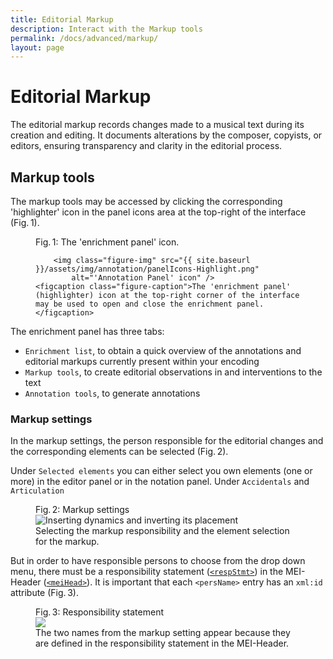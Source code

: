 ```yaml
---
title: Editorial Markup
description: Interact with the Markup tools 
permalink: /docs/advanced/markup/
layout: page
---
```

# Editorial Markup    
The editorial markup records changes made to a musical text during its creation and editing. It documents alterations by the composer, copyists, or editors, ensuring transparency and clarity in the editorial process.

## Markup tools
The markup tools may be accessed by clicking the corresponding 'highlighter' icon in the panel icons area at the top-right of the interface (Fig.&thinsp;1).

<figure class="halfwidth">
    <div class="figure-title">Fig.&thinsp;1: The 'enrichment panel' icon.</div>
    
        <img class="figure-img" src="{{ site.baseurl }}/assets/img/annotation/panelIcons-Highlight.png" 
            alt="'Annotation Panel' icon" />
    <figcaption class="figure-caption">The 'enrichment panel' (highlighter) icon at the top-right corner of the interface may be used to open and close the enrichment panel. </figcaption>
</figure>

The enrichment panel has three tabs:

* `Enrichment list`, to obtain a quick overview of the annotations and editorial markups currently present within your encoding
* `Markup tools`, to create editorial observations in and interventions to the text
* `Annotation tools`, to generate annotations

### Markup settings

In the markup settings, the person responsible for the editorial changes and the corresponding elements can be selected (Fig.&thinsp;2).

Under `Selected elements`  you can either select you own elements (one or more) in the editor panel or in the notation panel. 
Under `Accidentals` and `Articulation`

<figure class="halfwidth">
    <div class="figure-title">Fig.&thinsp;2: Markup settings</div>
        <img class="figure-img" src="{{ site.baseurl }}/assets/img/markup/selecting_resp.gif" 
            alt="Inserting dynamics and inverting its placement" />
    <figcaption class="figure-caption">Selecting the markup responsibility and the element selection for the markup.</figcaption>
</figure>

But in order to have responsible persons to choose from the drop down menu, there must be a responsibility statement (<a href="https://music-encoding.org/guidelines/v5/elements/respStmt.html">`<respStmt>`</a>) in the MEI-Header (<a href="https://music-encoding.org/guidelines/v5/elements/meiHead.html">`<meiHead>`</a>). It is important that each `<persName>` entry has an `xml:id` attribute (Fig.&thinsp;3).

<figure class="figure">
    <div class="figure-title">Fig.&thinsp;3: Responsibility statement</div>
        <img class="figure-img" src="{{ site.baseurl }}/assets/img/markup/respStmt.png"/>
    <figcaption class="figure-caption">The two names from the markup setting appear because they are defined in the responsibility statement in the MEI-Header.</figcaption>
</figure>




